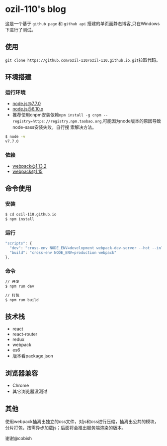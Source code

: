 # ozil-110's blog

这是一个基于 ``github page`` 和 ``github api`` 搭建的单页面静态博客,只在Windows下进行了测试。

## 使用

``git clone https://github.com/ozil-110/ozil-110.github.io.git``拉取代码。

## 环境搭建

### 运行环境

- [node.js@7.7.0](https://nodejs.org)
- node.js@6.10.x
- 推荐使用cnpm安装依赖``npm install -g cnpm --registry=https://registry.npm.taobao.org``,可能因为node版本的原因导致node-sass安装失败，自行搜   索解决方法。

```bash
$ node -v
v7.7.0
```
### 依赖

- webpack@1.13.2
- webpack@1.15


## 命令使用

### 安装

``` bash
$ cd ozil-110.github.io
$ npm install
```

### 运行

``` js
"scripts": {
  "dev": "cross-env NODE_ENV=development webpack-dev-server --hot --inline",
  "build": "cross-env NODE_ENV=production webpack"
},
```

### 命令

``` bash
// 开发
$ npm run dev

// 打包
$ npm run build
```

## 技术栈

- react
- react-router
- redux
- webpack
- es6
- 版本看package.json

## 浏览器兼容

- Chrome
- 其它浏览器没测过

## 其他

   使用webpack抽离出独立的css文件，对js和css进行压缩，抽离出公共的模块，分片打包，按需异步加载js；后面将会推出服务端渲染的版本。

   谢谢@cobish
